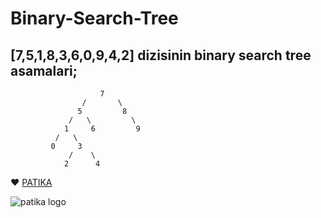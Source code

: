 # Binary-Search-Tree

## [7,5,1,8,3,6,0,9,4,2] dizisinin binary search tree asamalari;

```                 
                    7                  
                /       \
               5         8
             /   \         \
            1     6         9
          /   \
         0     3
             /    \
            2      4
```           


♥ [PATIKA](https://www.patika.dev/tr)




![patika logo](https://global-uploads.webflow.com/6097e0eca1e87557da031fef/609859a191abe5d64b17fed3_Patika%20logo.png)
